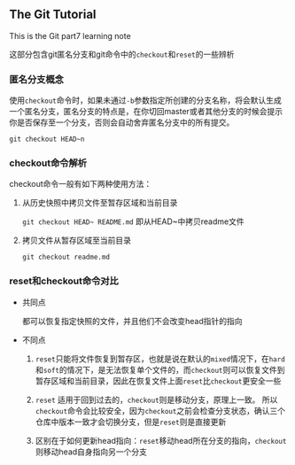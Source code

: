 
## The Git Tutorial ##

This is the Git part7 learning note

这部分包含git匿名分支和git命令中的`checkout`和`reset`的一些辨析


### 匿名分支概念 ###

使用`checkout`命令时，如果未通过`-b`参数指定所创建的分支名称，将会默认生成一个匿名分支，匿名分支的特点是，在你切回master或者其他分支的时候会提示你是否保存至一个分支，否则会自动舍弃匿名分支中的所有提交。

`git checkout HEAD~n`


### checkout命令解析 ###

checkout命令一般有如下两种使用方法：

1. 从历史快照中拷贝文件至暂存区域和当前目录

	`git checkout HEAD~ README.md` 即从HEAD~中拷贝readme文件

2. 拷贝文件从暂存区域至当前目录

	`git checkout readme.md`


### reset和checkout命令对比 ###

+ 共同点

	都可以恢复指定快照的文件，并且他们不会改变head指针的指向

+ 不同点

	1. `reset`只能将文件恢复到暂存区，也就是说在默认的`mixed`情况下，在`hard`和`soft`的情况下，是无法恢复单个文件的，而`checkout`则可以恢复文件到暂存区域和当前目录，因此在恢复文件上面`reset`比`checkout`更安全一些

	2. `reset` 适用于回到过去的，`checkout`则是移动分支，原理上一致。 所以`checkout`命令会比较安全，因为`checkout`之前会检查分支状态，确认三个仓库中版本一致才会切换分支，但是`reset`则是直接更新
	3. 区别在于如何更新head指向：`reset`移动head所在分支的指向，`checkout`则移动head自身指向另一个分支
	
